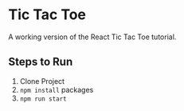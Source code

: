 # Tic Tac Toe
A working version of the React Tic Tac Toe tutorial.
## Steps to Run
 1. Clone Project
 2. `npm install` packages
 3. `npm run start`
